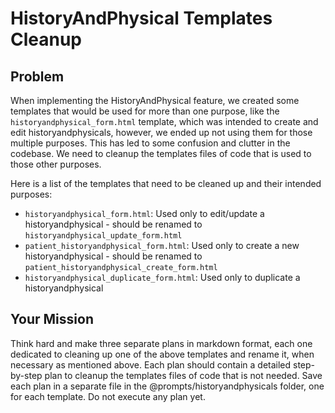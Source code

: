 # HistoryAndPhysical Templates Cleanup

## Problem

When implementing the HistoryAndPhysical feature, we created some templates that would be used for more than one purpose, like the `historyandphysical_form.html` template, which was intended to create and edit historyandphysicals, however, we ended up not using them for those multiple purposes. This has led to some confusion and clutter in the codebase. We need to cleanup the templates files of code that is used to those other purposes.

Here is a list of the templates that need to be cleaned up and their intended purposes:

- `historyandphysical_form.html`: Used only to edit/update a historyandphysical - should be renamed to `historyandphysical_update_form.html`
- `patient_historyandphysical_form.html`: Used only to create a new historyandphysical - should be renamed to `patient_historyandphysical_create_form.html`
- `historyandphysical_duplicate_form.html`: Used only to duplicate a historyandphysical

## Your Mission

Think hard and make three separate plans in markdown format, each one dedicated to cleaning up one of the above templates and rename it, when necessary as mentioned above. Each plan should contain a detailed step-by-step plan to cleanup the templates files of code that is not needed. Save each plan in a separate file in the @prompts/historyandphysicals folder, one for each template.
Do not execute any plan yet.
